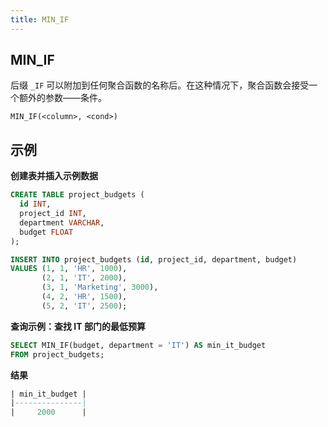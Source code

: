 ```yaml
---
title: MIN_IF
---
```



## MIN_IF 

后缀 `_IF` 可以附加到任何聚合函数的名称后。在这种情况下，聚合函数会接受一个额外的参数——条件。

```
MIN_IF(<column>, <cond>)
```

## 示例

**创建表并插入示例数据**
```sql
CREATE TABLE project_budgets (
  id INT,
  project_id INT,
  department VARCHAR,
  budget FLOAT
);

INSERT INTO project_budgets (id, project_id, department, budget)
VALUES (1, 1, 'HR', 1000),
       (2, 1, 'IT', 2000),
       (3, 1, 'Marketing', 3000),
       (4, 2, 'HR', 1500),
       (5, 2, 'IT', 2500);
```

**查询示例：查找 IT 部门的最低预算**

```sql
SELECT MIN_IF(budget, department = 'IT') AS min_it_budget
FROM project_budgets;
```

**结果**
```sql
| min_it_budget |
|---------------|
|     2000      |
```